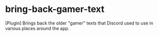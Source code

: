 # bring-back-gamer-text
[Plugin] Brings back the older "gamer" texts that Discord used to use in various places around the app.
